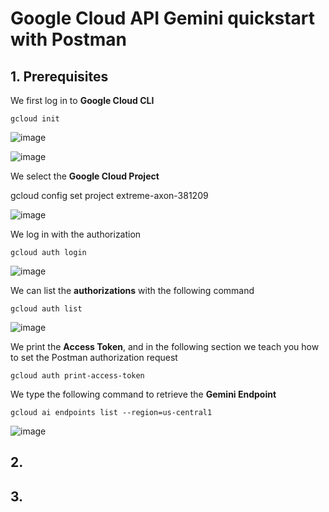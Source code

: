 # Google Cloud API Gemini quickstart with Postman

## 1. Prerequisites

We first log in to **Google Cloud CLI**

```
gcloud init
```

![image](https://github.com/luiscoco/GoogleCloud_Sample14-API-Gemini-with-Postman/assets/32194879/32d4bb7e-d10e-4559-822c-1205aa7eb666)

![image](https://github.com/luiscoco/GoogleCloud_Sample14-API-Gemini-with-Postman/assets/32194879/0cda8f2e-6108-4156-9636-e3cad669bf21)

We select the **Google Cloud Project**

gcloud config set project extreme-axon-381209

![image](https://github.com/luiscoco/GoogleCloud_Sample14-API-Gemini-with-Postman/assets/32194879/a8cf66e6-3c07-4056-b18e-93e44cd1c1e5)

We log in with the authorization 

```
gcloud auth login
```

![image](https://github.com/luiscoco/GoogleCloud_Sample14-API-Gemini-with-Postman/assets/32194879/46801ae1-9e83-4a9a-a9ba-10192573c8cc)

We can list the **authorizations** with the following command

```
gcloud auth list
```

![image](https://github.com/luiscoco/GoogleCloud_Sample14-API-Gemini-with-Postman/assets/32194879/2498f6fb-b906-4993-b451-b301a09fe574)

We print the **Access Token**, and in the following section we teach you how to set the Postman authorization request

```
gcloud auth print-access-token
```

We type the following command to retrieve the **Gemini Endpoint**

```
gcloud ai endpoints list --region=us-central1
```

![image](https://github.com/luiscoco/GoogleCloud_Sample14-API-Gemini-with-Postman/assets/32194879/2b37b266-08f2-418c-a382-27078c20aa8a)



## 2. 



## 3. 

